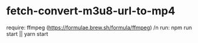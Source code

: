 # fetch-convert-m3u8-url-to-mp4
require: ffmpeg (https://formulae.brew.sh/formula/ffmpeg) /n
run: npm run start || yarn start
